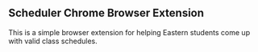 ## Scheduler Chrome Browser Extension ##

This is a simple browser extension for helping Eastern students come up with valid class schedules.
